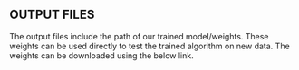 ## OUTPUT FILES

The output files include the path of our trained model/weights. These weights can be used directly to test the trained algorithm on new data. The weights can be downloaded using the below link.


